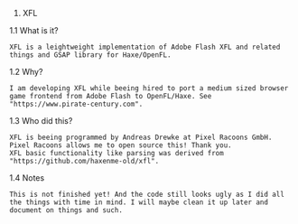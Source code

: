 1. XFL

1.1 What is it?

	XFL is a leightweight implementation of Adobe Flash XFL and related things and GSAP library for Haxe/OpenFL.

1.2 Why?

	I am developing XFL while beeing hired to port a medium sized browser game frontend from Adobe Flash to OpenFL/Haxe. See "https://www.pirate-century.com". 

1.3 Who did this?

	XFL is beeing programmed by Andreas Drewke at Pixel Racoons GmbH. Pixel Racoons allows me to open source this! Thank you.
	XFL basic functionality like parsing was derived from "https://github.com/haxenme-old/xfl".

1.4 Notes

	This is not finished yet! And the code still looks ugly as I did all the things with time in mind. I will maybe clean it up later and document on things and such.

